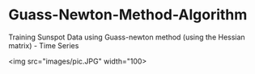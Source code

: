 # Guass-Newton-Method-Algorithm
Training Sunspot Data using Guass-newton method (using the Hessian matrix) - Time Series

<img src="images/pic.JPG" width="100>
